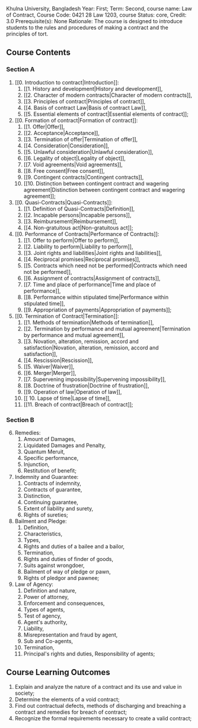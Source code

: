 Khulna University, Bangladesh
Year: First; Term: Second,
course name: Law of Contract,
Course Code: 0421 28 Law 1203,
course Status: core,
Credit: 3.0
Prerequisite(s): None
Rationale: The course is designed to introduce students to the rules and procedures of making a contract and the principles of tort.
## Course Contents
### Section A
1. [[0. Introduction to contract|Introduction]]:
	1. [[1. History and development|History and development]],
	2. [[2. Character of modern contracts|Character of modern contracts]],
	3. [[3. Principles of contract|Principles of contract]],
	4. [[4. Basis of contract Law|Basis of contract Law]],
	5. [[5. Essential elements of contract|Essential elements of contract]];
2. [[0. Formation of contract|Formation of contract]]:
	1. [[1. Offer|Offer]],
	2. [[2. Acceptance|Acceptance]],
	3. [[3. Termination of offer|Termination of offer]],
	4. [[4. Consideration|Consideration]],
	5. [[5. Unlawful consideration|Unlawful consideration]],
	6. [[6. Legality of object|Legality of object]],
	7. [[7. Void agreements|Void agreements]],
	8. [[8. Free consent|Free consent]],
	9. [[9. Contingent contracts|Contingent contracts]],
	10. [[10. Distinction between contingent contract and wagering agreement|Distinction between contingent contract and wagering agreement]]; 
3. [[0. Quasi-Contracts|Quasi-Contracts]]:
	1. [[1. Definition of Quasi-Contracts|Definition]],
	2. [[2. Incapable persons|Incapable persons]],
	3. [[3. Reimbursement|Reimbursement]],
	4. [[4. Non-gratuitous act|Non-gratuitous act]];
4. [[0. Performance of Contracts|Performance of Contracts]]:
	1. [[1. Offer to perform|Offer to perform]],
	2. [[2. Liability to perform|Liability to perform]],
	3. [[3. Joint rights and liabilities|Joint rights and liabilities]],
	4. [[4. Reciprocal promises|Reciprocal promises]],
	5. [[5. Contracts which need not be performed|Contracts which need not be performed]],
	6. [[6. Assignment of contracts|Assignment of contracts]],
	7. [[7. Time and place of performance|Time and place of performance]],
	8. [[8. Performance within stipulated time|Performance within stipulated time]],
	9. [[9. Appropriation of payments|Appropriation of payments]];
5. [[0. Termination of Contract|Termination]]:
	1. [[1. Methods of termination|Methods of termination]],
	2. [[2. Termination by performance and mutual agreement|Termination by performance and mutual agreement]],
	3. [[3. Novation, alteration, remission, accord and satisfaction|Novation, alteration, remission, accord and satisfaction]],
	4. [[4. Rescission|Rescission]],
	5. [[5. Waiver|Waiver]],
	6. [[6. Merger|Merger]],
	7. [[7. Supervening impossibility|Supervening impossibility]],
	8. [[8. Doctrine of frustration|Doctrine of frustration]],
	9. [[9. Operation of law|Operation of law]],
	10. [[ 10. Lapse of time|Lapse of time]],
	11. [[11. Breach of contract|Breach of contract]];

### Section B
6. Remedies:
	1. Amount of Damages,
	2. Liquidated Damages and Penalty,
	3. Quantum Meruit,
	4. Specific performance,
	5. Injunction,
	6. Restitution of benefit;
7. Indemnity and Guarantee:
	1. Contracts of indemnity,
	2. Contracts of guarantee,
	3. Distinction,
	4. Continuing guarantee,
	5. Extent of liability and surety,
	6. Rights of sureties;
8. Bailment and Pledge:
	1. Definition,
	2. Characteristics,
	3. Types,
	4. Rights and duties of a bailee and a bailor,
	5. Termination,
	6. Rights and duties of finder of goods,
	7. Suits against wrongdoer,
	8. Bailment of way of pledge or pawn,
	9. Rights of pledgor and pawnee;
9. Law of Agency:
	1. Definition and nature,
	2. Power of attorney,
	3. Enforcement and consequences,
	4. Types of agents,
	5. Test of agency,
	6. Agent's authority, 
	7. Liability, 
	8. Misrepresentation and fraud by agent,
	9. Sub and Co-agents,
	10. Termination,
	11. Principal's rights and duties, Responsibility of agents;


## Course Learning Outcomes
1. Explain and analyze the nature of a contract and its use and value in society;
2. Determine the elements of a void contract;
3. Find out contractual defects, methods of discharging and breaching a contract and remedies for breach of contract;
4. Recognize the formal requirements necessary to create a valid contract;
